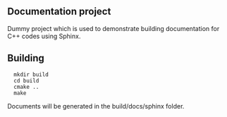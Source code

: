 ## Documentation project

Dummy project which is used to demonstrate building documentation for
C++ codes using Sphinx.

## Building
```\bash
  mkdir build
  cd build
  cmake ..
  make
```

Documents will be generated in the build/docs/sphinx folder.
